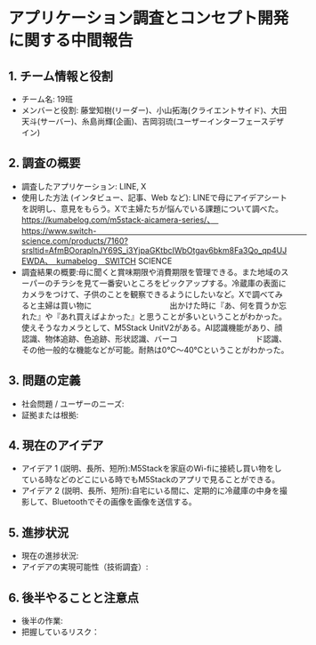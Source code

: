 # アプリケーション調査とコンセプト開発に関する中間報告

## 1. チーム情報と役割
- チーム名: 19班
- メンバーと役割: 藤堂知樹(リーダー)、小山拓海(クライエントサイド)、大田天斗(サーバー)、糸島尚輝(企画)、吉岡羽琉(ユーザーインターフェースデザイン)

## 2. 調査の概要
- 調査したアプリケーション: LINE, X
- 使用した方法 (インタビュー、記事、Web など): LINEで母にアイデアシートを説明し、意見をもらう。Xで主婦たちが悩んでいる課題について調べた。https://kumabelog.com/m5stack-aicamera-series/、　https://www.switch-　　　　　　　　　　　　　　　　　　　　　　　　　　　science.com/products/7160?srsltid=AfmBOoraplnJY69S_i3YjpaGKtbcIWbOtgav6bkm8Fa3Qo_qp4UJEWDA、　kumabelog　SWITCH SCIENCE
- 調査結果の概要:母に聞くと賞味期限や消費期限を管理できる。また地域のスーパーのチラシを見て一番安いところをピックアップする。冷蔵庫の表面にカメラをつけて、子供のことを観察できるようにしたいなど。Xで調べてみると主婦は買い物に　　　　　　　　　　出かけた時に『あ、何を買うか忘れた』や『あれ買えばよかった』と思うことが多いということがわかった。使えそうなカメラとして、M5Stack UnitV2がある。AI認識機能があり、顔認識、物体追跡、色追跡、形状認識、バーコ　　　　　　　　　　ド認識、その他一般的な機能などが可能。耐熱は0°C〜40°Cということがわかった。

## 3. 問題の定義
- 社会問題 / ユーザーのニーズ:
- 証拠または根拠:

## 4. 現在のアイデア
- アイデア 1 (説明、長所、短所):M5Stackを家庭のWi-fiに接続し買い物をしている時などのどこにいる時でもM5Stackのアプリで見ることができる。
- アイデア 2 (説明、長所、短所):自宅にいる間に、定期的に冷蔵庫の中身を撮影して、Bluetoothでその画像を画像を送信する。
  
## 5. 進捗状況
- 現在の進捗状況:
- アイデアの実現可能性（技術調査）:

## 6. 後半やることと注意点
- 後半の作業:
- 把握しているリスク：
